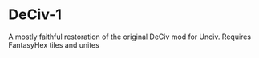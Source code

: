 # DeCiv-1
A mostly faithful restoration of the original DeCiv mod for Unciv. Requires FantasyHex tiles and unites

